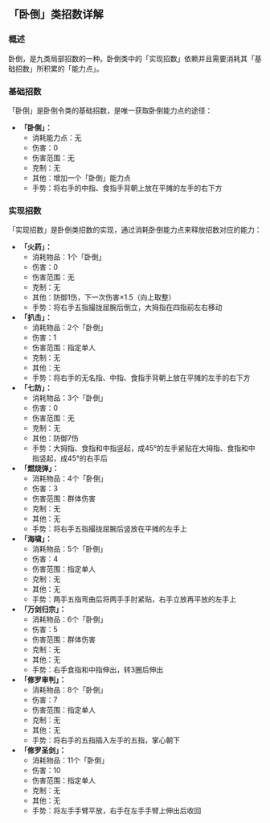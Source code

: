 ## 「卧倒」类招数详解
### 概述
卧倒，是九类局部招数的一种。卧倒类中的「实现招数」依赖并且需要消耗其「基础招数」所积累的「能力点」。

### 基础招数
「卧倒」是卧倒令类的基础招数，是唯一获取卧倒能力点的途径：
- **「卧倒」：**
    - 消耗能力点：无
    - 伤害：0
    - 伤害范围：无
    - 克制：无
    - 其他：增加一个「卧倒」能力点
    - 手势：将右手的中指、食指手背朝上放在平摊的左手的右下方

### 实现招数
「实现招数」是卧倒类招数的实现，通过消耗卧倒能力点来释放招数对应的能力：
- **「火药」：**
    - 消耗物品：1个「卧倒」
    - 伤害：0
    - 伤害范围：无
    - 克制：无
    - 其他：防御1伤，下一次伤害×1.5（向上取整）
    - 手势：将右手五指撮拢屈腕后倒立，大拇指在四指前左右移动
- **「扒击」：**
    - 消耗物品：2个「卧倒」
    - 伤害：1
    - 伤害范围：指定单人
    - 克制：无
    - 其他：无
    - 手势：将右手的无名指、中指、食指手背朝上放在平摊的左手的右下方
- **「七防」：**
    - 消耗物品：3个「卧倒」
    - 伤害：0
    - 伤害范围：无
    - 克制：无
    - 其他：防御7伤
    - 手势：大拇指、食指和中指竖起，成45°的左手紧贴在大拇指、食指和中指竖起，成45°的右手后
- **「燃烧弹」：**
    - 消耗物品：4个「卧倒」
    - 伤害：3
    - 伤害范围：群体伤害
    - 克制：无
    - 其他：无
    - 手势：将右手五指撮拢屈腕后竖放在平摊的左手上
- **「海啸」：**
    - 消耗物品：5个「卧倒」
    - 伤害：4
    - 伤害范围：指定单人
    - 克制：无
    - 其他：无
    - 手势：两手五指弯曲后将两手手肘紧贴，右手立放再平放的左手上
- **「万剑归宗」：**
    - 消耗物品：6个「卧倒」
    - 伤害：5
    - 伤害范围：群体伤害
    - 克制：无
    - 其他：无
    - 手势：右手食指和中指伸出，转3圈后伸出
- **「修罗审判」：**
    - 消耗物品：8个「卧倒」
    - 伤害：7
    - 伤害范围：指定单人
    - 克制：无
    - 其他：无
    - 手势：将右手的五指插入左手的五指，掌心朝下
- **「修罗圣剑」：**
    - 消耗物品：11个「卧倒」
    - 伤害：10
    - 伤害范围：指定单人
    - 克制：无
    - 其他：无
    - 手势：将左手手臂平放，右手在左手手臂上伸出后收回